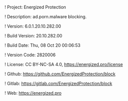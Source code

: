 ! Project: Energized Protection

! Description: ad.porn.malware blocking.

! Version: 6.0.1.20.10.282.00

! Build Version: 20.10.282.00

! Build Date: Thu, 08 Oct 20 00:06:53

! Version Code: 2820006

! License: CC BY-NC-SA 4.0, https://energized.pro/license

! Github: https://github.com/EnergizedProtection/block

! Gitlab: https://gitlab.com/EnergizedProtection/block


! Web: https://energized.pro
